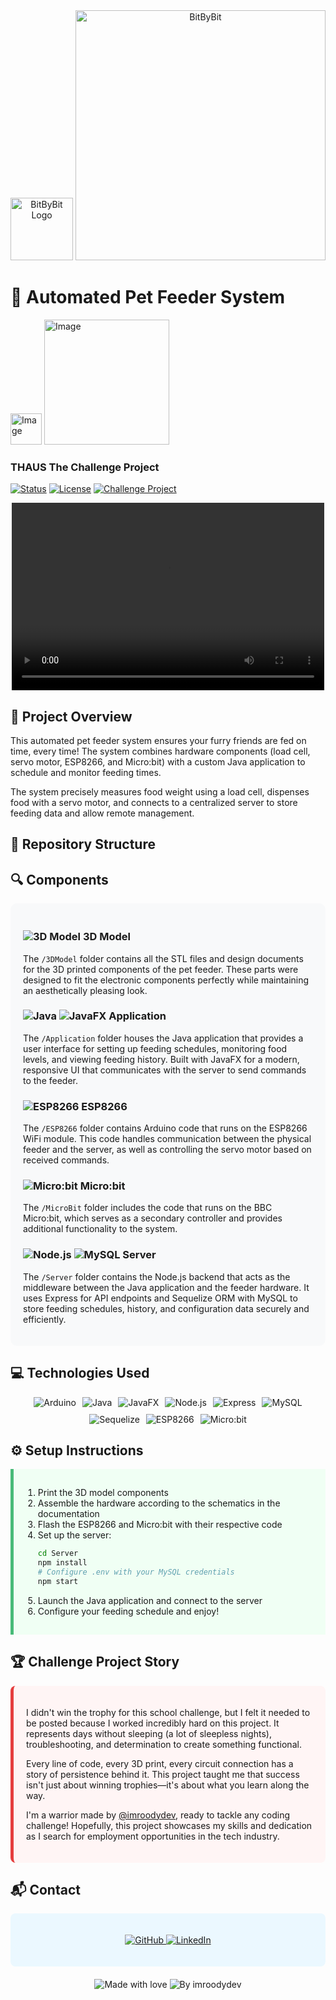 <div align="center" display="flex">
<img src="https://github.com/user-attachments/assets/060f4e70-e193-4761-868e-1f7ed3320e39" alt="BitByBit Logo" height="100"/>
<img src="https://github.com/user-attachments/assets/b1d3daa4-a7be-414a-a40f-b30e5a3fed04" alt="BitByBit" width="400"/>
</div 

#
#
<h1>🐾 Automated Pet Feeder System </h1>

 <div align="left" display="flex">
  <img src="https://github.com/user-attachments/assets/57e208d8-08a5-479e-8b75-1153c2b14759" alt="Image" height="50"/>
  <img src="https://github.com/user-attachments/assets/1891173a-1321-43ce-8e00-affdf127cdb3" alt="Image" width="200"/>
  <h3>THAUS The Challenge Project</h3>
 </div>

[![Status](https://img.shields.io/badge/status-completed-success)](https://github.com/imroodydev)
[![License](https://img.shields.io/badge/license-MIT-blue.svg)](LICENSE)
[![Challenge Project](https://img.shields.io/badge/Challenge-Project-orange)](https://github.com/imroodydev)

<div align="center">
<video width="500" height="300" controls src="https://github.com/user-attachments/assets/66c23009-1b21-452f-a359-fb7b18be57a2"> </video>
</div>

## 🌟 Project Overview

This automated pet feeder system ensures your furry friends are fed on time, every time! The system combines hardware components (load cell, servo motor, ESP8266, and Micro:bit) with a custom Java application to schedule and monitor feeding times.

The system precisely measures food weight using a load cell, dispenses food with a servo motor, and connects to a centralized server to store feeding data and allow remote management.

## 📁 Repository Structure

## 🔍 Components

<div style="background-color: #f8f9fa; padding: 20px; border-radius: 10px; margin-bottom: 20px;">

### <img src="https://img.shields.io/badge/3D-Model-FF6A00?style=flat-square&logo=blender&logoColor=white" alt="3D Model" /> 3D Model

The `/3DModel` folder contains all the STL files and design documents for the 3D printed components of the pet feeder. These parts were designed to fit the electronic components perfectly while maintaining an aesthetically pleasing look.

### <img src="https://img.shields.io/badge/Java-ED8B00?style=flat-square&logo=java&logoColor=white" alt="Java" /> <img src="https://img.shields.io/badge/JavaFX-007396?style=flat-square&logo=java&logoColor=white" alt="JavaFX" /> Application

The `/Application` folder houses the Java application that provides a user interface for setting up feeding schedules, monitoring food levels, and viewing feeding history. Built with JavaFX for a modern, responsive UI that communicates with the server to send commands to the feeder.

### <img src="https://img.shields.io/badge/ESP8266-E7352C?style=flat-square&logo=espressif&logoColor=white" alt="ESP8266" /> ESP8266

The `/ESP8266` folder contains Arduino code that runs on the ESP8266 WiFi module. This code handles communication between the physical feeder and the server, as well as controlling the servo motor based on received commands.

### <img src="https://img.shields.io/badge/Micro:bit-00ED00?style=flat-square&logo=microbit&logoColor=white" alt="Micro:bit" /> Micro:bit

The `/MicroBit` folder includes the code that runs on the BBC Micro:bit, which serves as a secondary controller and provides additional functionality to the system.

### <img src="https://img.shields.io/badge/Node.js-43853D?style=flat-square&logo=node.js&logoColor=white" alt="Node.js" /> <img src="https://img.shields.io/badge/MySQL-4479A1?style=flat-square&logo=mysql&logoColor=white" alt="MySQL" /> Server

The `/Server` folder contains the Node.js backend that acts as the middleware between the Java application and the feeder hardware. It uses Express for API endpoints and Sequelize ORM with MySQL to store feeding schedules, history, and configuration data securely and efficiently.

</div>

## 💻 Technologies Used

<div style="display: flex; flex-wrap: wrap; gap: 10px; justify-content: center; margin-bottom: 20px;">
    <img src="https://img.shields.io/badge/Arduino-00979D?style=for-the-badge&logo=Arduino&logoColor=white" alt="Arduino">
    <img src="https://img.shields.io/badge/Java-ED8B00?style=for-the-badge&logo=java&logoColor=white" alt="Java">
    <img src="https://img.shields.io/badge/JavaFX-007396?style=for-the-badge&logo=java&logoColor=white" alt="JavaFX">
    <img src="https://img.shields.io/badge/Node.js-43853D?style=for-the-badge&logo=node.js&logoColor=white" alt="Node.js">
    <img src="https://img.shields.io/badge/Express-000000?style=for-the-badge&logo=express&logoColor=white" alt="Express">
    <img src="https://img.shields.io/badge/MySQL-4479A1?style=for-the-badge&logo=mysql&logoColor=white" alt="MySQL">
    <img src="https://img.shields.io/badge/Sequelize-52B0E7?style=for-the-badge&logo=Sequelize&logoColor=white" alt="Sequelize">
    <img src="https://img.shields.io/badge/ESP8266-E7352C?style=for-the-badge&logo=espressif&logoColor=white" alt="ESP8266">
    <img src="https://img.shields.io/badge/Micro:bit-00ED00?style=for-the-badge&logo=microbit&logoColor=white" alt="Micro:bit">
</div>

## ⚙️ Setup Instructions

<div style="background-color: #f0fff4; padding: 15px; border-left: 5px solid #48BB78; margin-bottom: 20px;">

1. Print the 3D model components
2. Assemble the hardware according to the schematics in the documentation
3. Flash the ESP8266 and Micro:bit with their respective code
4. Set up the server:
   ```bash
   cd Server
   npm install
   # Configure .env with your MySQL credentials
   npm start
   ```
5. Launch the Java application and connect to the server
6. Configure your feeding schedule and enjoy!

</div>

## 🏆 Challenge Project Story

<div style="background-color: #fff5f5; padding: 20px; border-radius: 8px; border-left: 5px solid #e53e3e; margin-bottom: 20px;">

I didn't win the trophy for this school challenge, but I felt it needed to be posted because I worked incredibly hard on this project. It represents days without sleeping (a lot of sleepless nights), troubleshooting, and determination to create something functional.

Every line of code, every 3D print, every circuit connection has a story of persistence behind it. This project taught me that success isn't just about winning trophies—it's about what you learn along the way.

I'm a warrior made by <a href="https://github.com/imroodydev">@imroodydev</a>, ready to tackle any coding challenge! Hopefully, this project showcases my skills and dedication as I search for employment opportunities in the tech industry.

</div>

## 📬 Contact

<div style="background-color: #ebf8ff; padding: 20px; border-radius: 8px; margin-bottom: 20px;">

<p align="center">
  <a href="https://github.com/imroodydev">
    <img src="https://img.shields.io/badge/GitHub-imroodydev-181717?style=for-the-badge&logo=github&logoColor=white" alt="GitHub">
  </a>

  <a href="https://linkedin.com/in/imroodydev">
    <img src="https://img.shields.io/badge/LinkedIn-Connect-0077B5?style=for-the-badge&logo=linkedin&logoColor=white" alt="LinkedIn">
  </a>
</p>

</div>

<p align="center">
  <img src="https://img.shields.io/badge/Made%20with-❤️%20and%20☕-red.svg" alt="Made with love">
  <img src="https://img.shields.io/badge/By-imroodydev-blue.svg" alt="By imroodydev">
</p>
